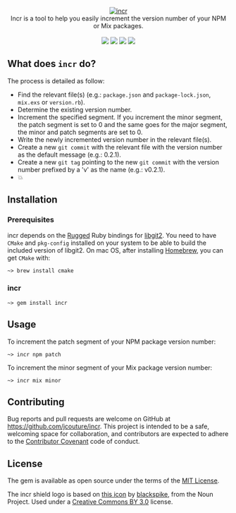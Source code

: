<p align="center">
  <a href="https://github.com/jcouture/incr">
    <img src="https://i.imgur.com/cHimJRm.png" alt="incr" />
  </a>
  <br />
  Incr is a tool to help you easily increment the version number of your NPM or Mix packages.
  <br /><br />
  <a href="https://rubygems.org/gems/incr"><img src="http://img.shields.io/gem/v/incr.svg" /></a>
  <a href="https://codeclimate.com/github/jcouture/incr"><img src="http://img.shields.io/codeclimate/github/jcouture/incr.svg" /></a>
  <a href="https://gemnasium.com/jcouture/incr"><img src="http://img.shields.io/gemnasium/jcouture/incr.svg" /></a>
  <a href="https://travis-ci.org/jcouture/incr"><img src="http://img.shields.io/travis/jcouture/incr.svg" /></a>
</p>

## What does `incr` do?

The process is detailed as follow:

*  Find the relevant file(s) (e.g.: `package.json` and `package-lock.json`, `mix.exs` or `version.rb`).
* Determine the existing version number.
* Increment the specified segment. If you increment the minor segment, the patch segment is set to 0 and the same goes for the major segment, the minor and patch segments are set to 0.
* Write the newly incremented version number in the relevant file(s).
* Create a new `git commit` with the relevant file with the version number as the default message (e.g.: 0.2.1).
* Create a new `git tag` pointing to the new `git commit` with the version number prefixed by a 'v' as the name (e.g.: v0.2.1).
* 💥

## Installation

### Prerequisites

incr depends on the [Rugged](https://github.com/libgit2/rugged) Ruby bindings for [libgit2](https://libgit2.github.com/). You need to have `CMake` and `pkg-config` installed on your system to be able to build the included version of libgit2.
On mac OS, after installing [Homebrew](https://brew.sh/), you can get `CMake` with:

```shell
~> brew install cmake
```

### incr

```shell
~> gem install incr
```

## Usage
To increment the patch segment of your NPM package version number:
```shell
~> incr npm patch
```

To increment the minor segment of your Mix package version number:
```shell
~> incr mix minor
```

## Contributing

Bug reports and pull requests are welcome on GitHub at https://github.com/jcouture/incr. This project is intended to be a safe, welcoming space for collaboration, and contributors are expected to adhere to the [Contributor Covenant](http://contributor-covenant.org) code of conduct.

## License

The gem is available as open source under the terms of the [MIT License](https://opensource.org/licenses/MIT).

The incr shield logo is based on [this icon](https://thenounproject.com/term/increment/621415/) by [blackspike](https://thenounproject.com/blackspike/), from the Noun Project. Used under a [Creative Commons BY 3.0](http://creativecommons.org/licenses/by/3.0/) license.

